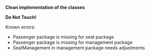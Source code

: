 **Clean implementation of the classes**

**Do Not Touch!**

Known errors:
+ Passenger package is missing for seat package
+ Passenger package is missing for management package
+ SeatManagement in management package needs adjustments